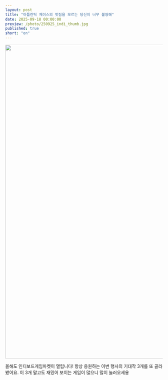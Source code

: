 ```yaml
---
layout: post
title: "아틀란틱 체이스의 멋짐을 모르는 당신이 너무 불쌍해"
date: 2025-09-18 00:00:00
preview: /photo/250925_indi_thumb.jpg
published: true
short: "on"
---
```


<img src="/photo/250925_indi.jpg" width="1000">

올해도 인디보드게임마켓이 열립니다!
항상 응원하는 이번 행사의 기대작 3개를 또 골라봤어요.
이 3개 말고도 재밌어 보이는 게임이 많으니 많이 놀러오세용













